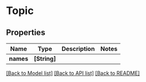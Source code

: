 # Topic

## Properties
Name | Type | Description | Notes
------------ | ------------- | ------------- | -------------
**names** | **[String]** |  | 

[[Back to Model list]](../README.md#documentation-for-models) [[Back to API list]](../README.md#documentation-for-api-endpoints) [[Back to README]](../README.md)


